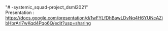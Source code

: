 "# -systemic_squad-project_dsml2021" </br>
Presentation :
https://docs.google.com/presentation/d/1wFYLfDhBawLDvNq4H6YUNcAZibHbrArl7wKqd4Pqo6Q/edit?usp=sharing
